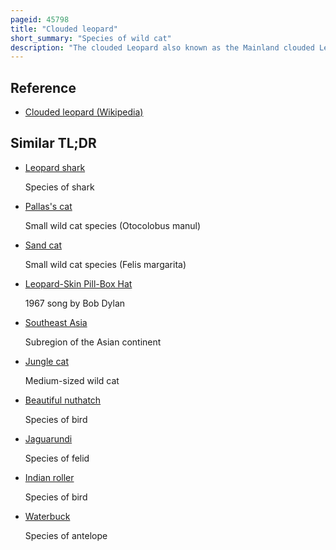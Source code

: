 ```yaml
---
pageid: 45798
title: "Clouded leopard"
short_summary: "Species of wild cat"
description: "The clouded Leopard also known as the Mainland clouded Leopard is a wild Cat that inhabits dense Forests from the Foothills of the Himalayas through Northeast India and Bhutan to mainland southeast Asia and south China. It was first described on the Basis of Skin from a chinese Individual in 1821. The clouded Leopard has large Blotches dusky-grey and irregular Spots and Stripes that resemble Clouds. Its Head-And-Body Length ranges from 68. 6 to 108 cm with a 61 to 91 cm long tail. It uses its Tail for balancing when moving in Trees and is able to climb down vertical tree Trunks head first. It rests in the Trees during the Day and Hunts on the forest Floor at Night."
---
```


## Reference

- [Clouded leopard (Wikipedia)](https://en.wikipedia.org/?curid=45798)

## Similar TL;DR

- [Leopard shark](/tldr/en/leopard-shark)

  Species of shark

- [Pallas's cat](/tldr/en/pallass-cat)

  Small wild cat species (Otocolobus manul)

- [Sand cat](/tldr/en/sand-cat)

  Small wild cat species (Felis margarita)

- [Leopard-Skin Pill-Box Hat](/tldr/en/leopard-skin-pill-box-hat)

  1967 song by Bob Dylan

- [Southeast Asia](/tldr/en/southeast-asia)

  Subregion of the Asian continent

- [Jungle cat](/tldr/en/jungle-cat)

  Medium-sized wild cat

- [Beautiful nuthatch](/tldr/en/beautiful-nuthatch)

  Species of bird

- [Jaguarundi](/tldr/en/jaguarundi)

  Species of felid

- [Indian roller](/tldr/en/indian-roller)

  Species of bird

- [Waterbuck](/tldr/en/waterbuck)

  Species of antelope
